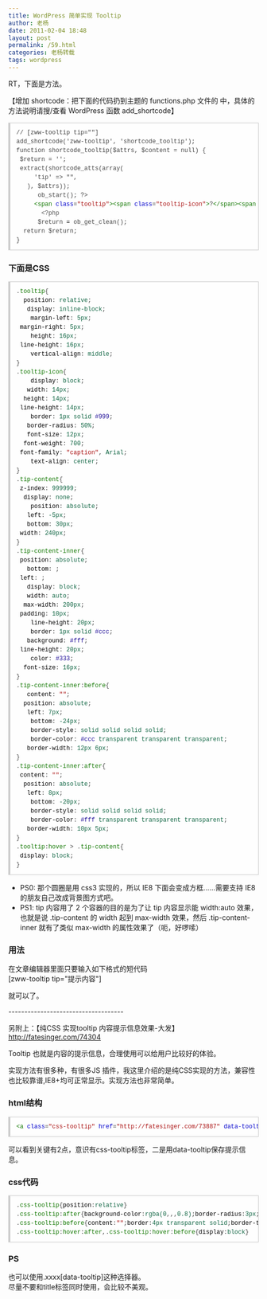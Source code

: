 ```yaml
---
title: WordPress 简单实现 Tooltip
author: 老杨
date: 2011-02-04 18:48
layout: post
permalink: /59.html
categories: 老杨转载
tags: wordpress
---
```


RT，下面是方法。

【增加 shortcode：把下面的代码扔到主题的 functions.php 文件的 <?php ?> 中，具体的方法说明请搜/查看 WordPress 函数 add_shortcode】


<pre style="margin:15px 0;font:100 12px/18px monaco, andale mono, courier new;padding:10px 12px;border:#ccc 1px solid;border-left-width:4px;background-color:#fefefe;box-shadow:0 0 4px #eee;word-break:break-all;word-wrap:break-word;color:#444">// [zww-tooltip tip=""]<br />add_shortcode('zww-tooltip', 'shortcode_tooltip');<br />function shortcode_tooltip($attrs, $content = null) {<br />	$return = '';<br />	extract(shortcode_atts(array(<br />		'tip' =&gt; "",<br />	), $attrs));<br />		ob_start(); ?&gt;<br />		<span style="color:#170">&lt;span</span> <span style="color:#00c">class</span>=<span style="color:#a11">"tooltip"</span><span style="color:#170">&gt;</span><span style="color:#170">&lt;span</span> <span style="color:#00c">class</span>=<span style="color:#a11">"tooltip-icon"</span><span style="color:#170">&gt;</span>?<span style="color:#170">&lt;/span</span><span style="color:#170">&gt;</span><span style="color:#170">&lt;span</span> <span style="color:#00c">class</span>=<span style="color:#a11">"tip-content"</span><span style="color:#170">&gt;</span><span style="color:#170">&lt;span</span> <span style="color:#00c">class</span>=<span style="color:#a11">"tip-content-inner"</span><span style="color:#170">&gt;</span><span style="color:#555">&lt;?php</span> <span style="color:#708">echo</span> <span style="color:#000-2">$tip</span>; <span style="color:#555">?&gt;</span><span style="color:#170">&lt;/span</span><span style="color:#170">&gt;</span><span style="color:#170">&lt;/span</span><span style="color:#170">&gt;</span><span style="color:#170">&lt;/span</span><span style="color:#170">&gt;</span><br />		<span style="color:#555">&lt;?php</span><br />		<span style="color:#000-2">$return</span> <span style="color:#000">=</span> <span style="color:#@cm-word">ob_get_clean</span>();<br />	<span style="color:#@cm-word">return</span> <span style="color:#000-2">$return</span>;<br />}</pre>

### 下面是CSS

<pre style="margin:15px 0;font:100 12px/18px monaco, andale mono, courier new;padding:10px 12px;border:#ccc 1px solid;border-left-width:4px;background-color:#fefefe;box-shadow:0 0 4px #eee;word-break:break-all;word-wrap:break-word;color:#444">.<span style="color:#170">tooltip</span>{<br />	<span style="color:#000">position</span>: <span style="color:#164">relative</span>;<br />	<span style="color:#000">display</span>: <span style="color:#164">inline-block</span>;<br />	<span style="color:#000">margin-left</span>: <span style="color:#164">5px</span>;<br />	<span style="color:#000">margin-right</span>: <span style="color:#164">5px</span>;<br />	<span style="color:#000">height</span>: <span style="color:#164">16px</span>;<br />	<span style="color:#000">line-height</span>: <span style="color:#164">16px</span>;<br />	<span style="color:#000">vertical-align</span>: <span style="color:#164">middle</span>;<br />}<br />.<span style="color:#170">tooltip-icon</span>{<br />	<span style="color:#000">display</span>: <span style="color:#164">block</span>;<br />	<span style="color:#000">width</span>: <span style="color:#164">14px</span>;<br />	<span style="color:#000">height</span>: <span style="color:#164">14px</span>;<br />	<span style="color:#000">line-height</span>: <span style="color:#164">14px</span>;<br />	<span style="color:#000">border</span>: <span style="color:#164">1px</span> <span style="color:#164">solid</span> <span style="color:#219">#999</span>;<br />	<span style="color:#000">border-radius</span>: <span style="color:#164">50%</span>;<br />	<span style="color:#000">font-size</span>: <span style="color:#164">12px</span>;<br />	<span style="color:#000">font-weight</span>: <span style="color:#164">700</span>;<br />	<span style="color:#000">font-family</span>: <span style="color:#a11">"caption"</span>, <span style="color:#164">Arial</span>;<br />	<span style="color:#000">text-align</span>: <span style="color:#164">center</span>;<br />}<br />.<span style="color:#170">tip-content</span>{<br />	<span style="color:#000">z-index</span>: <span style="color:#164">999999</span>;<br />	<span style="color:#000">display</span>: <span style="color:#164">none</span>;<br />	<span style="color:#000">position</span>: <span style="color:#164">absolute</span>;<br />	<span style="color:#000">left</span>: <span style="color:#164">-5px</span>;<br />	<span style="color:#000">bottom</span>: <span style="color:#164">30px</span>;<br />	<span style="color:#000">width</span>: <span style="color:#164">240px</span>;<br />}<br />.<span style="color:#170">tip-content-inner</span>{<br />	<span style="color:#000">position</span>: <span style="color:#164">absolute</span>;<br />	<span style="color:#000">bottom</span>: <span style="color:#164"></span>;<br />	<span style="color:#000">left</span>: <span style="color:#164"></span>;<br />	<span style="color:#000">display</span>: <span style="color:#164">block</span>;<br />	<span style="color:#000">width</span>: <span style="color:#164">auto</span>;<br />	<span style="color:#000">max-width</span>: <span style="color:#164">200px</span>;<br />	<span style="color:#000">padding</span>: <span style="color:#164">10px</span>;<br />	<span style="color:#000">line-height</span>: <span style="color:#164">20px</span>;<br />	<span style="color:#000">border</span>: <span style="color:#164">1px</span> <span style="color:#164">solid</span> <span style="color:#219">#ccc</span>;<br />	<span style="color:#000">background</span>: <span style="color:#219">#fff</span>;<br />	<span style="color:#000">line-height</span>: <span style="color:#164">20px</span>;<br />	<span style="color:#000">color</span>: <span style="color:#219">#333</span>;<br />	<span style="color:#000">font-size</span>: <span style="color:#164">16px</span>;<br />}<br />.<span style="color:#170">tip-content-inner</span>:<span style="color:#170">before</span>{<br />	<span style="color:#000">content</span>: <span style="color:#a11">""</span>;<br />	<span style="color:#000">position</span>: <span style="color:#164">absolute</span>;<br />	<span style="color:#000">left</span>: <span style="color:#164">7px</span>;<br />	<span style="color:#000">bottom</span>: <span style="color:#164">-24px</span>;<br />	<span style="color:#000">border-style</span>: <span style="color:#164">solid</span> <span style="color:#164">solid</span> <span style="color:#164">solid</span> <span style="color:#164">solid</span>;<br />	<span style="color:#000">border-color</span>: <span style="color:#219">#ccc</span> <span style="color:#164">transparent</span> <span style="color:#164">transparent</span> <span style="color:#164">transparent</span>;<br />	<span style="color:#000">border-width</span>: <span style="color:#164">12px</span> <span style="color:#164">6px</span>;<br />}<br />.<span style="color:#170">tip-content-inner</span>:<span style="color:#170">after</span>{<br />	<span style="color:#000">content</span>: <span style="color:#a11">""</span>;<br />	<span style="color:#000">position</span>: <span style="color:#164">absolute</span>;<br />	<span style="color:#000">left</span>: <span style="color:#164">8px</span>;<br />	<span style="color:#000">bottom</span>: <span style="color:#164">-20px</span>;<br />	<span style="color:#000">border-style</span>: <span style="color:#164">solid</span> <span style="color:#164">solid</span> <span style="color:#164">solid</span> <span style="color:#164">solid</span>;<br />	<span style="color:#000">border-color</span>: <span style="color:#219">#fff</span> <span style="color:#164">transparent</span> <span style="color:#164">transparent</span> <span style="color:#164">transparent</span>;<br />	<span style="color:#000">border-width</span>: <span style="color:#164">10px</span> <span style="color:#164">5px</span>;<br />}<br />.<span style="color:#170">tooltip</span>:<span style="color:#170">hover</span> &gt; .<span style="color:#170">tip-content</span>{<br />	<span style="color:#000">display</span>: <span style="color:#164">block</span>;<br />}</pre>

- PS0: 那个圆圈是用 css3 实现的，所以 IE8 下面会变成方框……需要支持 IE8 的朋友自己改成背景图方式吧。  
- PS1: tip 内容用了 2 个容器的目的是为了让 tip 内容显示能 width:auto 效果，也就是说 .tip-content 的 width 起到 max-width 效果，然后 .tip-content-inner 就有了类似 max-width 的属性效果了（呃，好啰嗦）

### 用法

在文章编辑器里面只要输入如下格式的短代码  
[zww-tooltip tip="提示内容"]

就可以了。

\---\---\---\---\---\---\---\---\---\---\---\---

另附上：【纯CSS 实现tooltip 内容提示信息效果-大发】 http://fatesinger.com/74304

Tooltip 也就是内容的提示信息，合理使用可以给用户比较好的体验。

实现方法有很多种，有很多JS 插件，我这里介绍的是纯CSS实现的方法，兼容性也比较靠谱,IE8+均可正常显示。实现方法也非常简单。

### html结构

<pre style="margin:15px 0;font:100 12px/18px monaco, andale mono, courier new;padding:10px 12px;border:#ccc 1px solid;border-left-width:4px;background-color:#fefefe;box-shadow:0 0 4px #eee;word-break:break-all;word-wrap:break-word;color:#444"><span style="color:#170">&lt;a</span> <span style="color:#00c">class</span>=<span style="color:#a11">"css-tooltip"</span> <span style="color:#00c">href</span>=<span style="color:#a11">"http://fatesinger.com/73887"</span> <span style="color:#00c">data-tooltip</span>=<span style="color:#a11">"137 likes with 3.43k reads"</span><span style="color:#170">&gt;</span>WordPress Theme Pivot<span style="color:#170">&lt;/a</span><span style="color:#170">&gt;</span></pre>

可以看到关键有2点，意识有css-tooltip标签，二是用data-tooltip保存提示信息。

### css代码

<pre style="margin:15px 0;font:100 12px/18px monaco, andale mono, courier new;padding:10px 12px;border:#ccc 1px solid;border-left-width:4px;background-color:#fefefe;box-shadow:0 0 4px #eee;word-break:break-all;word-wrap:break-word;color:#444">.<span style="color:#170">css-tooltip</span>{<span style="color:#000">position</span>:<span style="color:#164">relative</span>}<br />.<span style="color:#170">css-tooltip</span>:<span style="color:#170">after</span>{<span style="color:#000">background-color</span>:<span style="color:#164">rgba</span><span style="color:#164">(0</span>,<span style="color:#164"></span>,<span style="color:#164"></span>,<span style="color:#164">0.8</span><span style="color:#164">)</span>;<span style="color:#000">border-radius</span>:<span style="color:#164">3px</span>;<span style="color:#000">bottom</span>:<span style="color:#164">30px</span>;<span style="color:#000">color</span>:<span style="color:#219">#fff</span>;<span style="color:#000">content</span>:<span style="color:#164">attr</span><span style="color:#164">(data-tooltip</span><span style="color:#164">)</span>;<span style="color:#000">display</span>:<span style="color:#164">none</span>;<span style="color:#000">font-size</span>:<span style="color:#164">12px</span>;<span style="color:#000">left</span>:<span style="color:#164">50%</span>;<span style="color:#000">line-height</span>:<span style="color:#164">1.3</span>;<span style="color:#000">padding</span>:<span style="color:#164">5px</span>;<span style="color:#000">position</span>:<span style="color:#164">absolute</span>;<span style="color:#000">text-align</span>:<span style="color:#164">center</span>;<span style="color:#000">width</span>:<span style="color:#164">160px</span>;<span style="color:#000">margin-left</span>:<span style="color:#164">-85px</span>}<br />.<span style="color:#170">css-tooltip</span>:<span style="color:#170">before</span>{<span style="color:#000">content</span>:<span style="color:#a11">""</span>;<span style="color:#000">border</span>:<span style="color:#164">4px</span> <span style="color:#164">transparent</span> <span style="color:#164">solid</span>;<span style="color:#000">border-top-color</span>:<span style="color:#164">rgba</span><span style="color:#164">(0</span>,<span style="color:#164"></span>,<span style="color:#164"></span>,<span style="color:#164">0.8</span><span style="color:#164">)</span>;<span style="color:#000">position</span>:<span style="color:#164">absolute</span>;<span style="color:#000">bottom</span>:<span style="color:#164">22px</span>;<span style="color:#000">left</span>:<span style="color:#164">50%</span>;<span style="color:#000">display</span>:<span style="color:#164">none</span>;<span style="color:#000">margin-left</span>:<span style="color:#164">-4px</span>}<br />.<span style="color:#170">css-tooltip</span>:<span style="color:#170">hover</span>:<span style="color:#170">after</span>,.<span style="color:#170">css-tooltip</span>:<span style="color:#170">hover</span>:<span style="color:#170">before</span>{<span style="color:#000">display</span>:<span style="color:#164">block</span>}</pre>

### PS

也可以使用.xxxx[data-tooltip]这种选择器。  
尽量不要和title标签同时使用，会比较不美观。